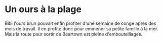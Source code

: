 # Un ours à la plage

Bibi l'ours brun pouvait enfin profiter d'une semaine de congé après des mois de travail.
Il en profite donc pour emmener sa petite famille à la mer.
Mais la route pour sortir de Beartown est pleine d'embouteillages.


